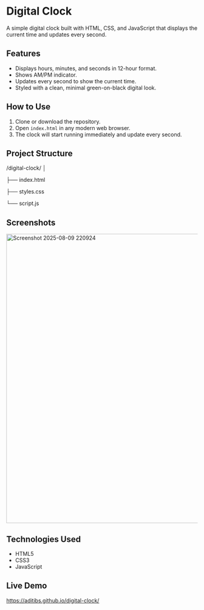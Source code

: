 # Digital Clock

A simple digital clock built with HTML, CSS, and JavaScript that displays the current time and updates every second.

## Features

- Displays hours, minutes, and seconds in 12-hour format.
- Shows AM/PM indicator.
- Updates every second to show the current time.
- Styled with a clean, minimal green-on-black digital look.

## How to Use

1. Clone or download the repository.
2. Open `index.html` in any modern web browser.
3. The clock will start running immediately and update every second.

## Project Structure

/digital-clock/
│

├── index.html

├── styles.css

└── script.js

## Screenshots
<img width="1592" height="761" alt="Screenshot 2025-08-09 220924" src="https://github.com/user-attachments/assets/7f02a1fd-130d-44a7-9b8b-b4babc4dd8f7" />



## Technologies Used

- HTML5
- CSS3
- JavaScript

## Live Demo

https://aditibs.github.io/digital-clock/


